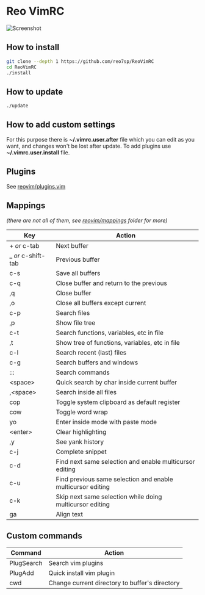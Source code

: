 # **Reo VimRC**

![Screenshot](http://i.imgur.com/SkHZbHa.png)

## How to install

```sh
git clone --depth 1 https://github.com/reo7sp/ReoVimRC
cd ReoVimRC
./install
```

## How to update

```sh
./update
```

## How to add custom settings
For this purpose there is **~/.vimrc.user.after** file which you can edit as you want, and changes won't be lost after update. To add plugins use **~/.vimrc.user.install** file.

## Plugins
See [reovim/plugins.vim](reovim/plugins.vim)

## Mappings
_(there are not all of them, see [reovim/mappings](reovim/mappings) folder for more)_

| Key                | Action                                                      |
| ---                | ---                                                         |
| + _or_ c-tab       | Next buffer                                                 |
| _ _or_ c-shift-tab | Previous buffer                                             |
| c-s                | Save all buffers                                            |
| c-q                | Close buffer and return to the previous                     |
| ,q                 | Close buffer                                                |
| ,o                 | Close all buffers except current                            |
| c-p                | Search files                                                |
| ,p                 | Show file tree                                              |
| c-t                | Search functions, variables, etc in file                    |
| ,t                 | Show tree of functions, variables, etc in file              |
| c-l                | Search recent (last) files                                  |
| c-g                | Search buffers and windows                                  |
| :::                | Search commands                                             |
| \<space\>          | Quick search by char inside current buffer                  |
| ,\<space\>         | Search inside all files                                     |
| cop                | Toggle system clipboard as default register                 |
| cow                | Toggle word wrap                                            |
| yo                 | Enter inside mode with paste mode                           |
| \<enter\>          | Clear highlighting                                          |
| ,y                 | See yank history                                            |
| c-j                | Complete snippet                                            |
| c-d                | Find next same selection and enable multicursor editing     |
| c-u                | Find previous same selection and enable multicursor editing |
| c-k                | Skip next same selection while doing multicursor editing    |
| ga                 | Align text                                                  |

## Custom commands

| Command    | Action                                         |
| ---        | ---                                            |
| PlugSearch | Search vim plugins                             |
| PlugAdd    | Quick install vim plugin                       |
| cwd        | Change current directory to buffer's directory |
